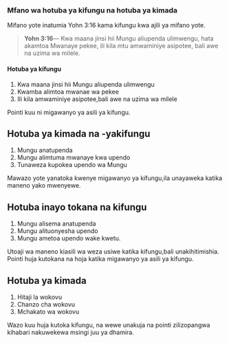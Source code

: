 ﻿### Mfano wa hotuba ya kifungu na hotuba ya kimada 

Mifano yote inatumia Yohn 3:16 kama kifungu kwa ajili ya mifano yote.

> **Yohn 3:16**— Kwa maana jinsi hii Mungu aliupenda ulimwengu, hata akamtoa Mwanaye pekee, ili kila mtu amwaminiye asipotee, bali awe na uzima wa milele.

#### Hotuba ya kifungu

1. Kwa maana jinsi hii Mungu aliupenda ulimwengu
2. Kwamba alimtoa mwanae wa pekee
3. Ili kila amwaminiye asipotee,bali awe na uzima wa milele

Pointi kuu ni migawanyo ya asili ya kifungu.

## Hotuba ya kimada na -yakifungu

1. Mungu anatupenda
2. Mungu alimtuma mwanaye kwa upendo
3. Tunaweza kupokea upendo wa Mungu

Mawazo yote yanatoka kwenye migawanyo ya kifungu,ila unayaweka katika maneno yako mwenyewe.

## Hotuba inayo tokana na kifungu

1. Mungu alisema anatupenda
2. Mungu alituonyesha upendo
3. Mungu ametoa upendo wake kwetu.

Utoaji wa maneno kiasili wa weza usiwe katika kifungu,bali unakihitimishia. Pointi huja kutokana na hoja katika migawanyo ya asili ya kifungu.

## Hotuba ya kimada

1. Hitaji la wokovu
2. Chanzo cha wokovu
3. Mchakato wa wokovu

Wazo kuu huja kutoka kifungu, na wewe unakuja na pointi zilizopangwa kihabari nakuwekewa msingi juu ya dhamira.

